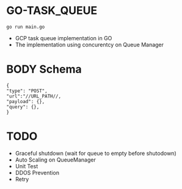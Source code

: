 # GO-TASK_QUEUE
    go run main.go

- GCP task queue implementation in GO
- The implementation using concurentcy on Queue Manager

# BODY Schema
    {
    "type": "POST",
    "url":"//URL_PATH//,
    "payload": {},
    "query": {},
    }

# TODO
- Graceful shutdown (wait for queue to empty before shutodown)
- Auto Scaling on QueueManager
- Unit Test
- DDOS Prevention
- Retry
